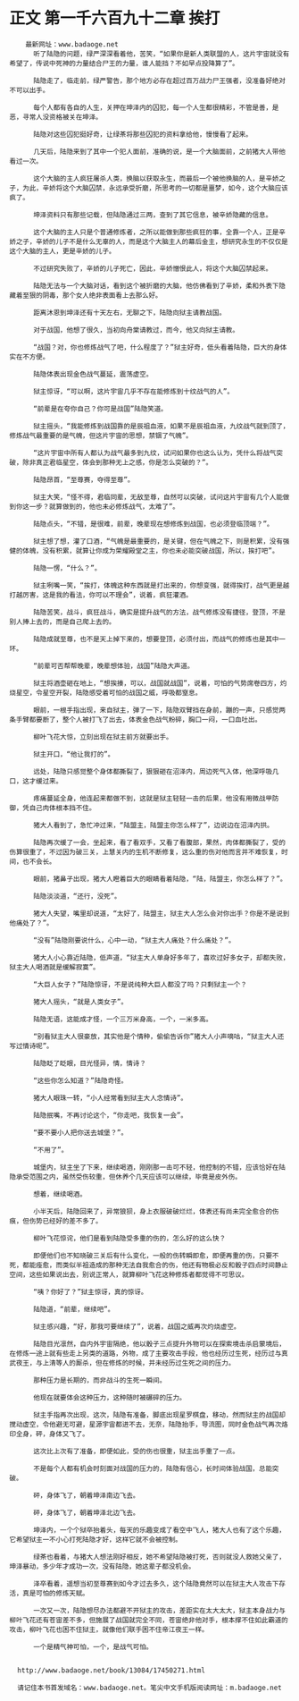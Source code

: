 # 正文 第一千六百九十二章 挨打
        最新网址：www.badaoge.net
          听了陆隐的问题，绿严深深看着他，苦笑，“如果你是新人类联盟的人，这片宇宙就没有希望了，传说中死神的力量结合尸王的力量，谁人能挡？不如早点投降算了”。
      
          陆隐走了，临走前，绿严警告，那个地方必存在超过百万战力尸王强者，没准备好绝对不可以出手。
      
          每个人都有各自的人生，关押在坤泽内的囚犯，每一个人生都很精彩，不管是善，是恶，寻常人没资格被关在坤泽。
      
          陆隐对这些囚犯挺好奇，让绿茶将那些囚犯的资料拿给他，慢慢看了起来。
      
          几天后，陆隐来到了其中一个犯人面前，准确的说，是一个大脑面前，之前猪大人带他看过一次。
      
          这个大脑的主人疯狂屠杀人类，换脑以获取永生，而最后一个被他换脑的人，是辛娇之子，为此，辛娇将这个大脑囚禁，永远承受折磨，所思考的一切都是噩梦，如今，这个大脑应该疯了。
      
          坤泽资料只有那些记载，但陆隐通过三两，查到了其它信息，被辛娇隐藏的信息。
      
          这个大脑的主人只是个普通修炼者，之所以能做到那些疯狂的事，全靠一个人，正是辛娇之子，辛娇的儿子不是什么无辜的人，而是这个大脑主人的幕后金主，想研究永生的不仅仅是这个大脑的主人，更是辛娇的儿子。
      
          不过研究失败了，辛娇的儿子死亡，因此，辛娇憎恨此人，将这个大脑囚禁起来。
      
          陆隐无法与一个大脑对话，看到这个被折磨的大脑，他仿佛看到了辛娇，柔和外表下隐藏着至狠的阴毒，那个女人绝非表面看上去那么好。
      
          距离沐恩到坤泽还有十天左右，无聊之下，陆隐向狱主请教战国。
      
          对于战国，他想了很久，当初向舟棠请教过，而今，他又向狱主请教。
      
          “战国？对，你也修炼战气了吧，什么程度了？”狱主好奇，低头看着陆隐，巨大的身体实在不方便。
      
          陆隐体表出现金色战气蔓延，震荡虚空。
      
          狱主惊讶，“可以啊，这片宇宙几乎不存在能修炼到十纹战气的人”。
      
          “前辈是在夸你自己？你可是战国”陆隐笑道。
      
          狱主摇头，“我能修炼到战国靠的是辰祖血液，如果不是辰祖血液，九纹战气就到顶了，修炼战气最重要的是气魄，但这片宇宙的思想，禁锢了气魄”。
      
          “这片宇宙中所有人都认为战气最多到九纹，试问如果你也这么认为，凭什么将战气突破，除非真正君临星空，体会到那种无上之感，你是怎么突破的？”。
      
          陆隐昂首，“至尊赛，夺得至尊”。
      
          狱主大笑，“怪不得，君临同辈，无敌至尊，自然可以突破，试问这片宇宙有几个人能做到你这一步？就算做到的，他也未必修炼战气，太难了”。
      
          陆隐点头，“不错，是很难，前辈，晚辈现在想修炼到战国，也必须登临顶端？”。
      
          狱主想了想，灌了口酒，“气魄是最重要的，是关键，但在气魄之下，则是积累，没有强健的体魄，没有积累，就算让你成为荣耀殿堂之主，你也未必能突破战国，所以，挨打吧”。
      
          陆隐一愣，“什么？”。
      
          狱主咧嘴一笑，“挨打，体魄这种东西就是打出来的，你想变强，就得挨打，战气更是越打越厉害，这是我的看法，你可以不理会”，说着，疯狂灌酒。
      
          陆隐苦笑，战斗，疯狂战斗，确实是提升战气的方法，战气修炼没有捷径，登顶，不是别人捧上去的，而是自己爬上去的。
      
          陆隐成就至尊，也不是天上掉下来的，想要登顶，必须付出，而战气的修炼也是其中一环。
      
          “前辈可否帮帮晚辈，晚辈想体验，战国”陆隐大声道。
      
          狱主将酒壶砸在地上，“想挨揍，可以，战国就战国”，说着，可怕的气势席卷四方，灼烧星空，令星空开裂，陆隐感受着可怕的战国之威，呼吸都窒息。
      
          眼前，一根手指出现，来自狱主，弹了一下，陆隐双臂挡在身前，蹦的一声，只感觉两条手臂都要断了，整个人被打飞了出去，体表金色战气粉碎，胸口一闷，一口血吐出。
      
          柳叶飞花大惊，立刻出现在狱主前方就要出手。
      
          狱主开口，“他让我打的”。
      
          远处，陆隐只感觉整个身体都撕裂了，狠狠砸在沼泽内，周边死气入体，他深呼吸几口，这才缓过来。
      
          疼痛蔓延全身，他连起来都做不到，这就是狱主轻轻一击的后果，他没有用微战甲防御，凭自己肉体根本挡不住。
      
          猪大人看到了，急忙冲过来，“陆盟主，陆盟主你怎么样了”，边说边在沼泽内拱。
      
          陆隐再次缓了一会，坐起来，看了看双手，又看了看腹部，果然，肉体都撕裂了，受的伤算很重了，不过因为破三关，上慧关内的生机不断修复，这么重的伤对他而言并不难恢复，时间，也不会长。
      
          眼前，猪鼻子出现，猪大人瞪着巨大的眼睛看着陆隐，“陆，陆盟主，你怎么样了？”。
      
          陆隐淡淡道，“还行，没死”。
      
          猪大人失望，嘴里却说道，“太好了，陆盟主，狱主大人怎么会对你出手？你是不是说到他痛处了？”。
      
          “没有”陆隐刚要说什么，心中一动，“狱主大人痛处？什么痛处？”。
      
          猪大人小心靠近陆隐，低声道，“狱主大人单身好多年了，喜欢过好多女子，却都失败，狱主大人喝酒就是缓解寂寞”。
      
          “大巨人女子？”陆隐惊讶，不是说纯种大巨人都没了吗？只剩狱主一个？
      
          猪大人摇头，“就是人类女子”。
      
          陆隐无语，这能成才怪，一个三万米身高，一个，一米多高。
      
          “别看狱主大人很豪放，其实他是个情种，偷偷告诉你”猪大人小声嘀咕，“狱主大人还写过情诗呢”。
      
          陆隐眨了眨眼，目光怪异，情，情诗？
      
          “这些你怎么知道？”陆隐奇怪。
      
          猪大人眼珠一转，“小人经常看到狱主大人念情诗”。
      
          陆隐抿嘴，不再讨论这个，“你走吧，我恢复一会”。
      
          “要不要小人把你送去城堡？”。
      
          “不用了”。
      
          城堡内，狱主坐了下来，继续喝酒，刚刚那一击可不轻，他控制的不错，应该恰好在陆隐承受范围之内，虽然受伤较重，但休养个几天应该可以继续，毕竟是皮外伤。
      
          想着，继续喝酒。
      
          小半天后，陆隐回来了，异常狼狈，身上衣服破破烂烂，体表还有尚未完全愈合的伤痕，但伤势已经好的差不多了。
      
          柳叶飞花惊诧，他们是看到陆隐受多重的伤的，怎么好的这么快？
      
          即便他们也不知晓破三关后有什么变化，一般的伤转瞬即愈，即便再重的伤，只要不死，都能痊愈，而类似半祖造成的那种无法自我愈合的伤，他还有物极必反和骰子四点时间静止空间，这些如果说出去，别说正常人，就算柳叶飞花这种修炼者都觉得不可思议。
      
          “咦？你好了？”狱主惊讶，真的惊讶。
      
          陆隐道，“前辈，继续吧”。
      
          狱主感兴趣，“好，那我可要继续了”，说着，战国之威再次灼烧虚空。
      
          陆隐目光凛然，自内外宇宙隔绝，他以骰子三点提升外物可以在探索境击杀启蒙境后，在修炼一途上就有些走上另类的道路，外物，成了主要攻击手段，他也经历过生死，经历过与真武夜王，与上清等人的厮杀，但在修炼的时候，并未经历过生死之间的压力。
      
          那种压力是长期的，而非战斗的生死一瞬间。
      
          他现在就要体会这种压力，这种随时被碾碎的压力。
      
          狱主手指再次出现，这次，陆隐有准备，脚底出现星罗棋盘，移动，然而狱主的战国却搅动虚空，令他避无可避，星源宇宙都进不去，无奈，陆隐抬手，导流图，同时金色战气再次烙印全身，砰，身体又飞了。
      
          这次比上次有了准备，即便如此，受的伤也很重，狱主出手重了一点。
      
          不是每个人都有机会时刻面对战国的压力的，陆隐有信心，长时间体验战国，总能突破。
      
          砰，身体飞了，朝着坤泽南边飞去。
      
          砰，身体飞了，朝着坤泽北边飞去。
      
          坤泽内，一个个狱卒抬着头，每天的乐趣变成了看空中飞人，猪大人也有了这个乐趣，它希望狱主一不小心打死陆隐才好，这样它就不会被控制。
      
          绿茶也看着，与猪大人想法刚好相反，她不希望陆隐被打死，否则就没人救她父亲了，坤泽暴动，多少年才成功一次，没有陆隐，她这辈子都没机会。
      
          泽卒看着，遥想当初至尊赛到如今才过去多久，这个陆隐竟然可以在狱主大人攻击下存活，真是可怕的修炼天赋。
      
          一次又一次，陆隐想尽办法都避不开狱主的攻击，差距实在太大太大，狱主本身战力与柳叶飞花还有苍宙差不多，但施展了战国就完全不同，苍宙绝非他对手，根本撑不住如此霸道的攻击，柳叶飞花也困不住狱主，就像他们联手困不住帝江夜王一样。
      
          一个是精气神可怕，一个，是战气可怕。
      
      
      http://www.badaoge.net/book/13084/17450271.html
      
      请记住本书首发域名：www.badaoge.net。笔尖中文手机版阅读网址：m.badaoge.net